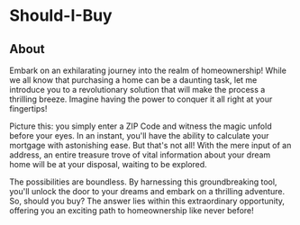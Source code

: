 # Should-I-Buy

## About
Embark on an exhilarating journey into the realm of homeownership! While we all know that purchasing a home can be a daunting task, let me introduce you to a revolutionary solution that will make the process a thrilling breeze. Imagine having the power to conquer it all right at your fingertips!

Picture this: you simply enter a ZIP Code and witness the magic unfold before your eyes. In an instant, you'll have the ability to calculate your mortgage with astonishing ease. But that's not all! With the mere input of an address, an entire treasure trove of vital information about your dream home will be at your disposal, waiting to be explored.

The possibilities are boundless. By harnessing this groundbreaking tool, you'll unlock the door to your dreams and embark on a thrilling adventure. So, should you buy? The answer lies within this extraordinary opportunity, offering you an exciting path to homeownership like never before!

